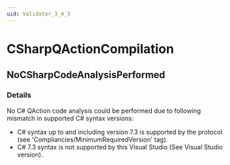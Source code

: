 ```yaml
---
uid: Validator_3_4_3
---
```


# CSharpQActionCompilation

## NoCSharpCodeAnalysisPerformed

<!-- Description, Properties, ... sections are auto-generated. -->
<!-- REPLACE ME AUTO-GENERATION -->

### Details

No C# QAction code analysis could be performed due to following mismatch in supported C# syntax versions:
- C# syntax up to and including version 7.3 is supported by the protocol (see 'Compliancies/MinimumRequiredVersion' tag).
- C# 7.3 syntax is not supported by this Visual Studio (See Visual Studio version).

<!-- Uncomment to add example code -->
<!--### Example code-->
